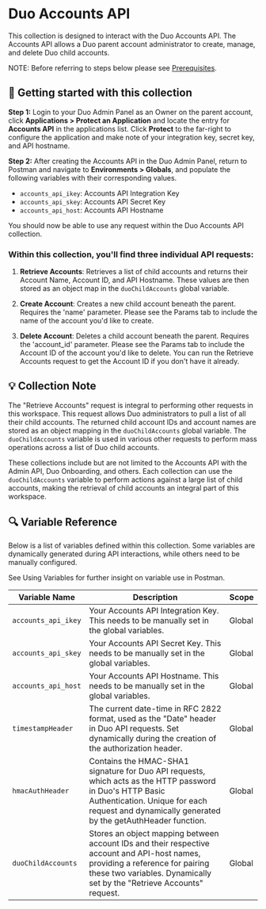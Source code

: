 # Duo Accounts API

This collection is designed to interact with the Duo Accounts API. The Accounts API allows a Duo parent account administrator to create, manage, and delete Duo child accounts.

NOTE: Before referring to steps below please see [Prerequisites](https://github.com/it-jonjon/Duo-API-Playground/blob/main/README.md#prerequisites).

## 🚀 Getting started with this collection

**Step 1:** Login to your Duo Admin Panel as an Owner on the parent account, click **Applications > Protect an Application** and locate the entry for **Accounts API** in the applications list. Click **Protect** to the far-right to configure the application and make note of your integration key, secret key, and API hostname.

**Step 2:** After creating the Accounts API in the Duo Admin Panel, return to Postman and navigate to **Environments > Globals**, and populate the following variables with their corresponding values.
- `accounts_api_ikey`: Accounts API Integration Key
- `accounts_api_skey`: Accounts API Secret Key
- `accounts_api_host`: Accounts API Hostname

You should now be able to use any request within the Duo Accounts API collection.

### Within this collection, you'll find three individual API requests:

1. **Retrieve Accounts**: Retrieves a list of child accounts and returns their Account Name, Account ID, and API Hostname. These values are then stored as an object map in the `duoChildAccounts` global variable.

2. **Create Account**: Creates a new child account beneath the parent. Requires the 'name' parameter. Please see the Params tab to include the name of the account you'd like to create.

3. **Delete Account**: Deletes a child account beneath the parent. Requires the 'account_id' parameter. Please see the Params tab to include the Account ID of the account you'd like to delete. You can run the Retrieve Accounts request to get the Account ID if you don't have it already.

## 💡 Collection Note

The "Retrieve Accounts" request is integral to performing other requests in this workspace. This request allows Duo administrators to pull a list of all their child accounts. The returned child account IDs and account names are stored as an object mapping in the `duoChildAccounts` global variable. The `duoChildAccounts` variable is used in various other requests to perform mass operations across a list of Duo child accounts.

These collections include but are not limited to the Accounts API with the Admin API, Duo Onboarding, and others. Each collection can use the `duoChildAccounts` variable to perform actions against a large list of child accounts, making the retrieval of child accounts an integral part of this workspace.

## 🔍 Variable Reference

Below is a list of variables defined within this collection. Some variables are dynamically generated during API interactions, while others need to be manually configured.

See Using Variables for further insight on variable use in Postman.

| Variable Name | Description | Scope |
|---------------|-------------|-------|
| `accounts_api_ikey` | Your Accounts API Integration Key. This needs to be manually set in the global variables. | Global |
| `accounts_api_skey` | Your Accounts API Secret Key. This needs to be manually set in the global variables. | Global |
| `accounts_api_host` | Your Accounts API Hostname. This needs to be manually set in the global variables. | Global |
| `timestampHeader` | The current date-time in RFC 2822 format, used as the "Date" header in Duo API requests. Set dynamically during the creation of the authorization header. | Global |
| `hmacAuthHeader` | Contains the HMAC-SHA1 signature for Duo API requests, which acts as the HTTP password in Duo's HTTP Basic Authentication. Unique for each request and dynamically generated by the getAuthHeader function. | Global |
| `duoChildAccounts` | Stores an object mapping between account IDs and their respective account and API-host names, providing a reference for pairing these two variables. Dynamically set by the "Retrieve Accounts" request. | Global |
